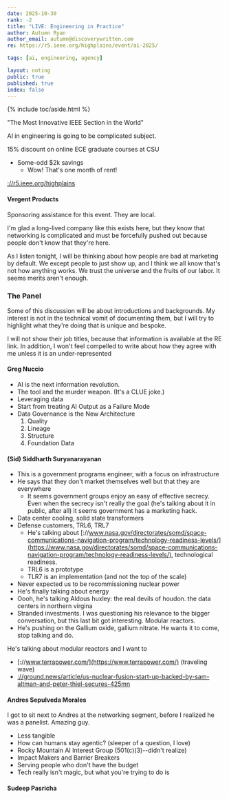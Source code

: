 ```yaml
---
date: 2025-10-30
rank: -2
title: "LIVE: Engineering in Practice"
author: Autumn Ryan
author_email: autumn@discoverywritten.com
re: https://r5.ieee.org/highplains/event/ai-2025/

tags: [ai, engineering, agency]

layout: noting
public: true
published: true
index: false
---
```


{% include toc/aside.html %}

"The Most Innovative IEEE Section in the World"

AI in engineering is going to be complicated subject.

15% discount on online ECE graduate courses at CSU
- Some-odd $2k savings
  - Wow! That's one month of rent!

[://r5.ieee.org/highplains](https://r5.ieee.org/highplains)

#### Vergent Products

Sponsoring assistance for this event. They are local.

I'm glad a long-lived company like this exists here, but they know that networking is complicated and must be forcefully pushed out because people don't know that they're here.

As I listen tonight, I will be thinking about how people are bad at marketing by default. We except people to just show up, and I think we all know that's not how anything works. We trust the universe and the fruits of our labor. It seems merits aren't enough.

### The Panel

Some of this discussion will be about introductions and backgrounds. My interest is not in the technical vomit of documenting them, but I will try to highlight what they're doing that is unique and bespoke.

I will not show their job titles, because that information is available at the RE link. In addition, I won't feel compelled to write about how they agree with me unless it is an under-represented

#### Greg Nuccio

- AI is the next information revolution.
- The tool and the murder weapon. (It's a CLUE joke.)
- Leveraging data
- Start from treating AI Output as a Failure Mode
- Data Governance is the New Architecture
  1. Quality
  2. Lineage
  3. Structure
  4. Foundation Data

#### (Sid) Siddharth Suryanarayanan

- This is a government programs engineer, with a focus on infrastructure
- He says that they don't market themselves well but that they are everywhere
  - It seems government groups enjoy an easy of effective secrecy. Even when the secrecy isn't really the goal (he's talking about it in public, after all) it seems government has a marketing hack.
- Data center cooling, solid state transformers
- Defense customers, TRL6, TRL7
  - He's talking about [://www.nasa.gov/directorates/somd/space-communications-navigation-program/technology-readiness-levels/](https://www.nasa.gov/directorates/somd/space-communications-navigation-program/technology-readiness-levels/), technological readiness.
  - TRL6 is a prototype
  - TLR7 is an implementation (and not the top of the scale)
- Never expected us to be recommissioning nuclear power
- He's finally talking about energy
- Oooh, he's talking Aldous huxley: the real devils of houdon. the data centers in northern virgina
- Stranded investments. I was questioning his relevance to the bigger conversation, but this last bit got interesting. Modular reactors.
- He's pushing on the Gallium oxide, gallium nitrate. He wants it to come, stop talking and do.

He's talking about modular reactors and I want to

- [://www.terrapower.com/](https://www.terrapower.com/) (traveling wave)
- [://ground.news/article/us-nuclear-fusion-start-up-backed-by-sam-altman-and-peter-thiel-secures-425mn](https://ground.news/article/us-nuclear-fusion-start-up-backed-by-sam-altman-and-peter-thiel-secures-425mn)

#### Andres Sepulveda Morales

I got to sit next to Andres at the networking segment, before I realized he was a panelist. Amazing guy.

- Less tangible
- How can humans stay agentic? (sleeper of a question, I love)
- Rocky Mountain AI Interest Group (501(c)(3)--didn't realize)
- Impact Makers and Barrier Breakers
- Serving people who don't have the budget
- Tech really isn't magic, but what you're trying to do is

#### Sudeep Pasricha
